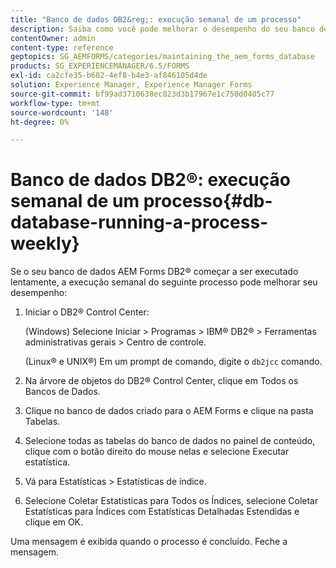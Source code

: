 ```yaml
---
title: "Banco de dados DB2&reg;: execução semanal de um processo"
description: Saiba como você pode melhorar o desempenho do seu banco de dados do AEM Forms DB2&reg;.
contentOwner: admin
content-type: reference
geptopics: SG_AEMFORMS/categories/maintaining_the_aem_forms_database
products: SG_EXPERIENCEMANAGER/6.5/FORMS
exl-id: ca2cfe35-b602-4ef8-b4e3-af846105d4de
solution: Experience Manager, Experience Manager Forms
source-git-commit: bf99ad3710638ec823d3b17967e1c750d0405c77
workflow-type: tm+mt
source-wordcount: '148'
ht-degree: 0%

---
```


# Banco de dados DB2®: execução semanal de um processo{#db-database-running-a-process-weekly}

Se o seu banco de dados AEM Forms DB2® começar a ser executado lentamente, a execução semanal do seguinte processo pode melhorar seu desempenho:

1. Iniciar o DB2® Control Center:

   (Windows) Selecione Iniciar > Programas > IBM® DB2® > Ferramentas administrativas gerais > Centro de controle.

   (Linux® e UNIX®) Em um prompt de comando, digite o `db2jcc` comando.

1. Na árvore de objetos do DB2® Control Center, clique em Todos os Bancos de Dados.
1. Clique no banco de dados criado para o AEM Forms e clique na pasta Tabelas.
1. Selecione todas as tabelas do banco de dados no painel de conteúdo, clique com o botão direito do mouse nelas e selecione Executar estatística.
1. Vá para Estatísticas > Estatísticas de índice.
1. Selecione Coletar Estatísticas para Todos os Índices, selecione Coletar Estatísticas para Índices com Estatísticas Detalhadas Estendidas e clique em OK.

Uma mensagem é exibida quando o processo é concluído. Feche a mensagem.
